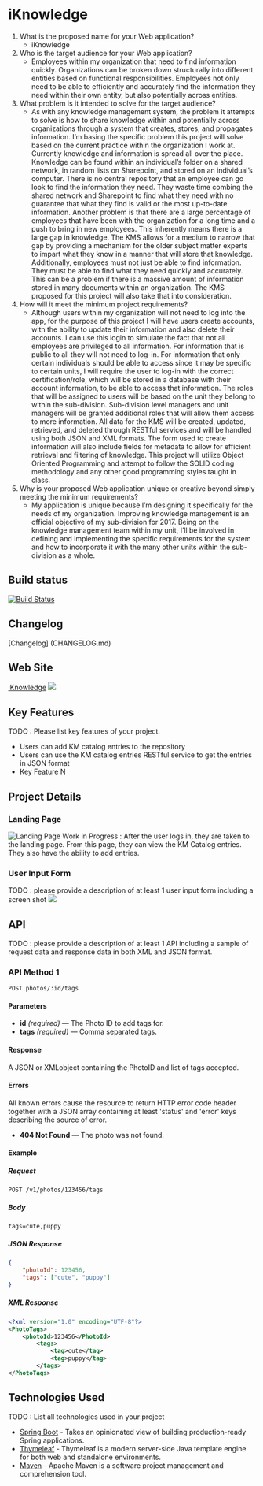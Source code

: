 # iKnowledge

1. What is the proposed name for your Web application?
	- iKnowledge 
2. Who is the target audience for your Web application?
	- Employees within my organization that need to find information quickly. Organizations can be broken down structurally into different entities based on functional responsibilities. Employees not only need to be able to efficiently and accurately find the information they need within their own entity, but also potentially across entities. 
3. What problem is it intended to solve for the target audience?
	- As with any knowledge management system, the problem it attempts to solve is how to share knowledge within and potentially across organizations through a system that creates, stores, and propagates information.  I’m basing the specific problem this project will solve based on the current practice within the organization I work at. Currently knowledge and information is spread all over the place. Knowledge can be found within an individual’s folder on a shared network, in random lists on Sharepoint, and stored on an individual’s computer. There is no central repository that an employee can go look to find the information they need. They waste time combing the shared network and Sharepoint to find what they need with no guarantee that what they find is valid or the most up-to-date information. Another problem is that there are a large percentage of employees that have been with the organization for a long time and a push to bring in new employees. This inherently means there is a large gap in knowledge. The KMS allows for a medium to narrow that gap by providing a mechanism for the older subject matter experts to impart what they know in a manner that will store that knowledge. Additionally, employees must not just be able to find information. They must be able to find what they need quickly and accurately. This can be a problem if there is a massive amount of information stored in many documents within an organization. The KMS proposed for this project will also take that into consideration.
4. How will it meet the minimum project requirements?
	- Although users within my organization will not need to log into the app, for the purpose of this project I will have users create accounts, with the ability to update their information and also delete their accounts. I can use this login to simulate the fact that not all employees are privileged to all information. For information that is public to all they will not need to log-in. For information that only certain individuals should be able to access since it may be specific to certain units, I will require the user to log-in with the correct certification/role, which will be stored in a database with their account information, to be able to access that information. The roles that will be assigned to users will be based on the unit they belong to within the sub-division. Sub-division level managers and unit managers will be granted additional roles that will allow them access to more information.  All data for the KMS will be created, updated, retrieved, and deleted through RESTful services and will be handled using both JSON and XML formats. The form used to create information will also include fields for metadata to allow for efficient retrieval and filtering of knowledge.  This project will utilize Object Oriented Programming and attempt to follow the SOLID coding methodology and any other good programming styles taught in class. 
5. Why is your proposed Web application unique or creative beyond simply meeting the minimum requirements?
	- My application is unique because I’m designing it specifically for the needs of my organization. Improving knowledge management is an official objective of my sub-division for 2017. Being on the knowledge management team within my unit, I’ll be involved in defining and implementing the specific requirements for the system and how to incorporate it with the many other units within the sub-division as a whole.    


## Build status

[![Build Status](https://travis-ci.org/infsci2560sp17/full-stack-web-krodgers351.svg?branch=master)](https://travis-ci.org/infsci2560sp17/full-stack-web-krodgers351)

## Changelog

[Changelog] (CHANGELOG.md)

## Web Site

[iKnowledge](https://enigmatic-lake-89304.herokuapp.com/) ![](https....)

## Key Features

TODO : Please list key features of your project.

* Users can add KM catalog entries to the repository
* Users can use the KM catalog entries RESTful service to get the entries in JSON format
* Key Feature N

## Project Details

### Landing Page

![Landing Page](https://github.com/krodgers351/repo_for_images/raw/master/LandingPage.JPG)
Work in Progress : After the user logs in, they are taken to the landing page. From this page, they can view the KM Catalog entries. They also have the ability to add entries.

### User Input Form

TODO : please provide a description of at least 1 user input form including a screen shot ![](https://.../image.jpg)

## API

TODO : please provide a description of at least 1 API including a sample of request data and response data in both XML and JSON format.

### API Method 1

    POST photos/:id/tags

#### Parameters

- **id** _(required)_ — The Photo ID to add tags for.
- **tags** _(required)_ — Comma separated tags.

#### Response

A JSON or XMLobject containing the PhotoID and list of tags accepted.

#### Errors

All known errors cause the resource to return HTTP error code header together with a JSON array containing at least 'status' and 'error' keys describing the source of error.

- **404 Not Found** — The photo was not found.

#### Example

##### Request

    POST /v1/photos/123456/tags

##### Body

    tags=cute,puppy


##### JSON Response

```json
{
    "photoId": 123456,
    "tags": ["cute", "puppy"]
}
```

##### XML Response

```xml
<?xml version="1.0" encoding="UTF-8"?>
<PhotoTags>
    <photoId>123456</PhotoId>
        <tags>
            <tag>cute</tag>
            <tag>puppy</tag>
        </tags>
</PhotoTags>
```

## Technologies Used

TODO : List all technologies used in your project

- [Spring Boot](https://projects.spring.io/spring-boot/) - Takes an opinionated view of building production-ready Spring applications.
- [Thymeleaf](http://www.thymeleaf.org/) - Thymeleaf is a modern server-side Java template engine for both web and standalone environments.
- [Maven](https://maven.apache.org/) - Apache Maven is a software project management and comprehension tool.
